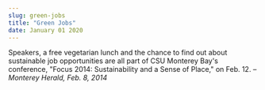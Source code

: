 ```yaml
---
slug: green-jobs
title: "Green Jobs"
date: January 01 2020
---
```


<p>Speakers, a free vegetarian lunch and the chance to find out about sustainable job opportunities are all part of CSU Monterey Bay's conference, "Focus 2014: Sustainability and a Sense of Place," on Feb. 12. – <em>Monterey Herald, Feb. 8, 2014</em>
</p>
